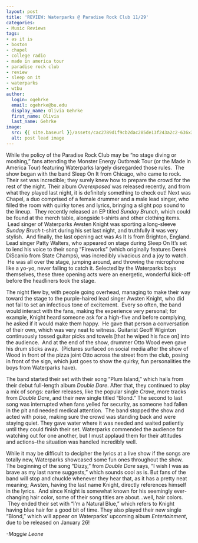 ```yaml
---
layout: post
title: 'REVIEW: Waterparks @ Paradise Rock Club 11/29'
categories:
- Music Reviews
tags:
- as it is
- boston
- chapel
- college radio
- made in america tour
- paradise rock club
- review
- sleep on it
- waterparks
- wtbu
author:
  login: ogehrke
  email: ogehrke@bu.edu
  display_name: Olivia Gehrke
  first_name: Olivia
  last_name: Gehrke
image:
  src: {{ site.baseurl }}/assets/cac2789d1f9cb2dac285de13f243a2c2-636x318.jpg
  alt: post lead image
---
```


While the policy of the Paradise Rock Club may be “no stage diving or moshing,” fans attending the Monster Energy Outbreak Tour (or the Made in America Tour) featuring Waterparks largely disregarded those rules.  The show began with the band Sleep On It from Chicago, who came to rock. Their set was incredible; they surely knew how to prepare the crowd for the rest of the night. Their album _Overexposed_ was released recently, and from what they played last night, it is definitely something to check out! Next was Chapel, a duo comprised of a female drummer and a male lead singer, who filled the room with quirky tones and lyrics, bringing a slight pop sound to the lineup.  They recently released an EP titled _Sunday Brunch,_ which could be found at the merch table, alongside t-shirts and other clothing items.  Lead singer of Waterparks Awsten Knight was sporting a long-sleeve _Sunday Bruch_ t-shirt during his set last night, and truthfully it was very stylish.  And finally, the last opening act was As It Is from Brighton, England. Lead singer Patty Walters, who appeared on stage during Sleep On It’s set to lend his voice to their song “Fireworks” (which originally features Derek DiScanio from State Champs), was incredibly vivacious and a joy to watch.  He was all over the stage, jumping around, and throwing the microphone like a yo-yo, never failing to catch it. Selected by the Waterparks boys themselves, these three opening acts were an energetic, wonderful kick-off before the headliners took the stage.

The night flew by, with people going overhead, managing to make their way toward the stage to the purple-haired lead singer Awsten Knight, who did not fail to set an infectious tone of excitement.  Every so often, the band would interact with the fans, making the experience very personal; for example, Knight heard someone ask for a high-five and before complying, he asked if it would make them happy.  He gave that person a conversation of their own, which was very neat to witness. Guitarist Geoff Wiginton continuously tossed guitar picks and towels \[that he wiped his face on\] into the audience.  And at the end of the show, drummer Otto Wood even gave his drum sticks away.  (Pictures surfaced on social media after the show of Wood in front of the pizza joint Otto across the street from the club, posing in front of the sign, which just goes to show the quirky, fun personalities the boys from Waterparks have).

The band started their set with their song “Plum Island,” which hails from their debut full-length album _Double Dare_. After that, they continued to play a mix of songs: earlier releases, like the popular single _Crave_, more tracks from _Double Dare_, and their new single titled “Blond.” The second to last song was interrupted when fans yelled for security, as someone had fallen in the pit and needed medical attention.  The band stopped the show and acted with poise, making sure the crowd was standing back and were staying quiet. They gave water where it was needed and waited patiently until they could finish their set. Waterparks commended the audience for watching out for one another, but I must applaud them for their attitudes and actions–the situation was handled incredibly well.

While it may be difficult to decipher the lyrics at a live show if the songs are totally new, Waterparks showcased some fun ones throughout the show. The beginning of the song “Dizzy,” from _Double Dare_ says, “I wish I was as brave as my last name suggests,” which sounds cool as is. But fans of the band will stop and chuckle whenever they hear that, as it has a pretty neat meaning; Awsten, having the last name Knight, directly references himself in the lyrics.  And since Knight is somewhat known for his seemingly ever-changing hair color, some of their song titles are about…well, hair colors.  They ended their set with “I’m a Natural Blue,” which refers to Knight having blue hair for a good bit of time. They also played their new single “Blond,” which will appear on Waterparks’ upcoming album _Entertainment_, due to be released on January 26!

_\-Maggie Leone_